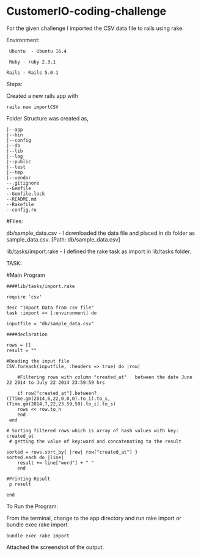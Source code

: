 # CustomerIO-coding-challenge

For the given challenge I imported the CSV data file  to rails using rake.

Environment:

	 Ubuntu  - Ubuntu 16.4 
 
	 Ruby - ruby 2.3.1
 
 	Rails - Rails 5.0.1

Steps:

Created a new rails app with
 
	rails new importCSV

Folder Structure was created as,

	|--app 
	|--bin 
	|--config     
	|--db   
	|--lib
	|--log
	|--public 
	|--test 
	|--tmp 
	|--vendor
	--.gitignore
	--Gemfile
	--Gemfile.lock
	--README.md        
	--Rakefile    
	--config.ru                          


#Files:

db/sample_data.csv - I downloaded the data file and placed in db folder as sample_data.csv. [Path: db/sample_data.csv]

lib/tasks/import.rake - I defined the rake task as import in lib/tasks folder.


TASK:

#Main Program

	####lib/tasks/import.rake

	require 'csv'

	desc "Import Data from csv file"
	task :import => [:environment] do

	inputfile = "db/sample_data.csv"

   	####declaration

	rows = []
	result = ""

 	#Reading the input file 
 	CSV.foreach(inputfile, :headers => true) do |row|
   
   		#Filtering rows with column "created_at"   between the date June 22 2014 to July 22 2014 23:59:59 hrs

   		if row["created_at"].between?((Time.gm(2014,6,22,0,0,0).to_i).to_s,(Time.gm(2014,7,22,23,59,59).to_i).to_s)
		rows << row.to_h  
  	 	end
	 end
 
  	# Sorting filtered rows which is array of hash values with key: created_at 
 	 # getting the value of key:word and concatenating to the result

  	sorted = rows.sort_by{ |row| row["created_at"] }
 	sorted.each do |line|
		result += line["word"] + " "
  		end  
   
  	#Printing Result	
 	 p result

	end


To Run the Program:

From the terminal, change to the app directory and run rake import or bundle exec rake import.
  
    bundle exec rake import

Attached the screenshot of the output.
